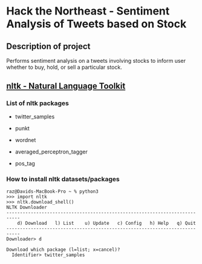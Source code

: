 # Hack the Northeast - Sentiment Analysis of Tweets based on Stock

## Description of project

Performs sentiment analysis on a tweets involving stocks to inform user whether to buy, hold, or sell a particular stock.

## [nltk - Natural Language Toolkit](http://www.nltk.org)

### List of nltk packages

- twitter_samples

- punkt

- wordnet

- averaged_perceptron_tagger

- pos_tag


### How to install nltk datasets/packages
```
raz@Davids-MacBook-Pro ~ % python3
>>> import nltk
>>> nltk.download_shell()
NLTK Downloader
---------------------------------------------------------------------------
    d) Download   l) List    u) Update   c) Config   h) Help   q) Quit
---------------------------------------------------------------------------
Downloader> d

Download which package (l=list; x=cancel)?
  Identifier> twitter_samples
```
